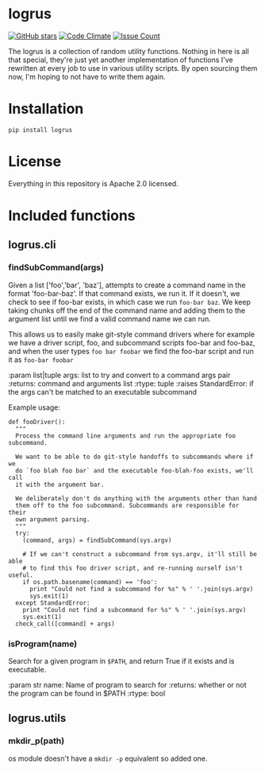 # logrus

[![GitHub stars](https://img.shields.io/github/stars/unixorn/logrus.svg)](https://github.com/unixorn/logrus/stargazers)
[![Code Climate](https://codeclimate.com/github/unixorn/logrus/badges/gpa.svg)](https://codeclimate.com/github/unixorn/logrus)
[![Issue Count](https://codeclimate.com/github/unixorn/logrus/badges/issue_count.svg)](https://codeclimate.com/github/unixorn/logrus)


The logrus is a collection of random utility functions. Nothing in here
is all that special, they're just yet another implementation of functions
I've rewritten at every job to use in various utility scripts. By open
sourcing them now, I'm hoping to not have to write them again.

# Installation

`pip install logrus`

# License

Everything in this repository is Apache 2.0 licensed.

# Included functions

## logrus.cli

### findSubCommand(args)

Given a list ['foo','bar', 'baz'], attempts to create a command name in the
format 'foo-bar-baz'. If that command exists, we run it. If it doesn't, we
check to see if foo-bar exists, in which case we run `foo-bar baz`. We keep
taking chunks off the end of the command name and adding them to the argument
list until we find a valid command name we can run.

This allows us to easily make git-style command drivers where for example we
have a driver script, foo, and subcommand scripts foo-bar and foo-baz, and when
the user types `foo bar foobar` we find the foo-bar script and run it as
`foo-bar foobar`

:param list|tuple args: list to try and convert to a command args pair
:returns: command and arguments list
:rtype: tuple
:raises StandardError: if the args can't be matched to an executable subcommand

Example usage:

```
def fooDriver():
  """
  Process the command line arguments and run the appropriate foo subcommand.

  We want to be able to do git-style handoffs to subcommands where if we
  do `foo blah foo bar` and the executable foo-blah-foo exists, we'll call
  it with the argument bar.

  We deliberately don't do anything with the arguments other than hand
  them off to the foo subcommand. Subcommands are responsible for their
  own argument parsing.
  """
  try:
    (command, args) = findSubCommand(sys.argv)

    # If we can't construct a subcommand from sys.argv, it'll still be able
    # to find this foo driver script, and re-running ourself isn't useful.
    if os.path.basename(command) == 'foo':
      print "Could not find a subcommand for %s" % ' '.join(sys.argv)
      sys.exit(1)
  except StandardError:
    print "Could not find a subcommand for %s" % ' '.join(sys.argv)
    sys.exit(1)
  check_call([command] + args)

```

### isProgram(name)

Search for a given program in `$PATH`, and return True if it exists and
is executable.

:param str name: Name of program to search for
:returns: whether or not the program can be found in $PATH
:rtype: bool

## logrus.utils

### mkdir_p(path)

os module doesn't have a `mkdir -p` equivalent so added one.
